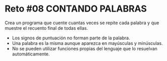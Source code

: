 # Reto #08 CONTANDO PALABRAS

Crea un programa que cuente cuantas veces se repite cada palabra y que muestre el recuento final de todas ellas.

- Los signos de puntuación no forman parte de la palabra.
- Una palabra es la misma aunque aparezca en mayúsculas y minúsculas.
- No se pueden utilizar funciones propias del lenguaje que lo resuelvan automáticamente.
